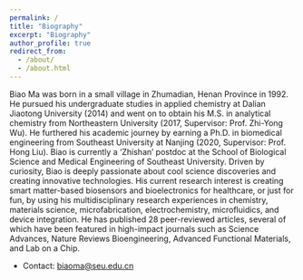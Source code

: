 ```yaml
---
permalink: /
title: "Biography"
excerpt: "Biography"
author_profile: true
redirect_from: 
  - /about/
  - /about.html
---
```


Biao Ma was born in a small village in Zhumadian, Henan Province in 1992. He pursued his undergraduate studies in applied chemistry at Dalian Jiaotong University (2014) and went on to obtain his M.S. in analytical chemistry from Northeastern University (2017, Supervisor: Prof. Zhi-Yong Wu). He furthered his academic journey by earning a Ph.D. in biomedical engineering from Southeast University at Nanjing (2020, Supervisor: Prof. Hong Liu). Biao is currently a ‘Zhishan’ postdoc at the School of Biological Science and Medical Engineering of Southeast University. Driven by curiosity, Biao is deeply passionate about cool science discoveries and creating innovative technologies. His current research interest is creating smart matter-based biosensors and bioelectronics for healthcare, or just for fun, by using his multidisciplinary research experiences in chemistry, materials science, microfabrication, electrochemistry, microfluidics, and device integration. He has published 28 peer-reviewed articles, several of which have been featured in high-impact journals such as Science Advances, Nature Reviews Bioengineering, Advanced Functional Materials, and Lab on a Chip.  
* Contact: biaoma@seu.edu.cn 
